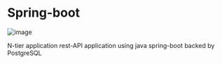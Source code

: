 # Spring-boot

![image](https://user-images.githubusercontent.com/84719774/129190837-0caeb7ab-805e-4aca-aa2b-bd18c1736a9c.png)

N-tier application rest-API application using java spring-boot backed by PostgreSQL
